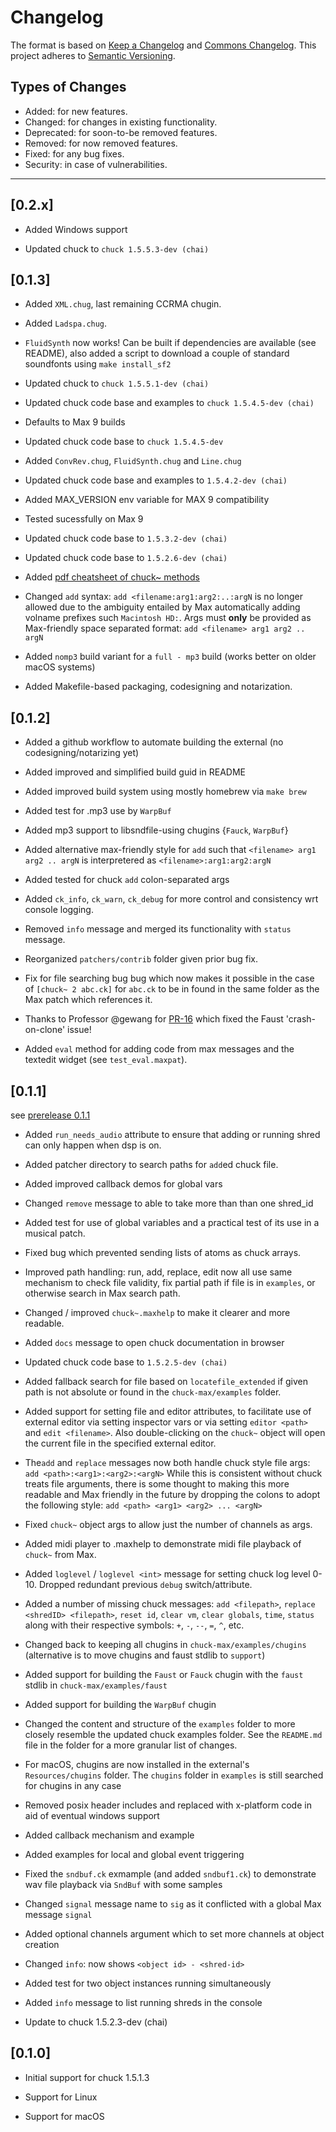 # Changelog

The format is based on [Keep a Changelog](https://keepachangelog.com/en/1.0.0/) and [Commons Changelog](https://common-changelog.org). This project adheres to [Semantic Versioning](https://semver.org/spec/v2.0.0.html).

## Types of Changes

- Added: for new features.
- Changed: for changes in existing functionality.
- Deprecated: for soon-to-be removed features.
- Removed: for now removed features.
- Fixed: for any bug fixes.
- Security: in case of vulnerabilities.

---

## [0.2.x]

- Added Windows support

- Updated chuck to `chuck 1.5.5.3-dev (chai)`


## [0.1.3]

- Added `XML.chug`, last remaining CCRMA chugin.

- Added `Ladspa.chug`.

- `FluidSynth` now works! Can be built if dependencies are available (see README), also added a script to download a couple of standard soundfonts using `make install_sf2`

- Updated chuck to `chuck 1.5.5.1-dev (chai)`

- Updated chuck code base and examples to `chuck 1.5.4.5-dev (chai)`

- Defaults to Max 9 builds

- Updated chuck code base to `chuck 1.5.4.5-dev`

- Added `ConvRev.chug`, `FluidSynth.chug` and `Line.chug`

- Updated chuck code base and examples to `1.5.4.2-dev (chai)`

- Added MAX_VERSION env variable for MAX 9 compatibility

- Tested sucessfully on Max 9

- Updated chuck code base to `1.5.3.2-dev (chai)`

- Updated chuck code base to `1.5.2.6-dev (chai)`

- Added [pdf cheatsheet of chuck~ methods](https://github.com/shakfu/chuck-max/blob/main/media/chuck-max-cheatsheat.pdf)

- Changed `add` syntax: `add <filename:arg1:arg2:..:argN` is no longer allowed due to the ambiguity entailed by Max automatically adding volname prefixes such `Macintosh HD:`. Args must **only** be provided as Max-friendly space separated format: `add <filename> arg1 arg2 .. argN`

- Added `nomp3` build variant for a `full - mp3` build (works better on older macOS systems)

- Added Makefile-based packaging, codesigning and notarization.

## [0.1.2]

- Added a github workflow to automate building the external (no codesigning/notarizing yet)

- Added improved and simplified build guid in README

- Added improved build system using mostly homebrew via `make brew`

- Added test for .mp3 use by `WarpBuf`

- Added mp3 support to libsndfile-using chugins {`Fauck`, `WarpBuf`}

- Added alternative max-friendly style for `add` such that `<filename> arg1 arg2 .. argN` is interpretered as `<filename>:arg1:arg2:argN`

- Added tested for chuck `add` colon-separated args

- Added `ck_info`, `ck_warn`, `ck_debug` for more control and consistency wrt console logging.

- Removed `info` message and merged its functionality with `status` message.

- Reorganized `patchers/contrib` folder given prior bug fix.

- Fix for file searching bug bug which now makes it possible in the case of `[chuck~ 2 abc.ck]` for `abc.ck` to be in found in the same folder as the Max patch which references it.

- Thanks to Professor @gewang for [PR-16](https://github.com/shakfu/chuck-max/pull/16) which fixed the Faust 'crash-on-clone' issue!

- Added `eval` method for adding code from max messages and the textedit widget (see `test_eval.maxpat`).

## [0.1.1]

see [prerelease 0.1.1](https://github.com/shakfu/chuck-max/releases/tag/0.1.1)

- Added `run_needs_audio` attribute to ensure that adding or running shred can only happen when dsp is on.

- Added patcher directory to search paths for `add`ed chuck file.

- Added improved callback demos for global vars

- Changed `remove` message to able to take more than than one shred_id

- Added test for use of global variables and a practical test of its use in a musical patch.

- Fixed bug which prevented sending lists of atoms as chuck arrays.

- Improved path handling: run, add, replace, edit now all use same mechanism to check file validity, fix partial path if file is in `examples`, or otherwise search in Max search path.

- Changed / improved `chuck~.maxhelp` to make it clearer and more readable.

- Added `docs` message to open chuck documentation in browser

- Updated chuck code base to `1.5.2.5-dev (chai)`

- Added fallback search for file based on `locatefile_extended` if given path is not absolute or found in the `chuck-max/examples` folder.

- Added support for setting file and editor attributes, to facilitate use of external editor via setting inspector vars or via setting `editor <path>` and `edit <filename>`. Also double-clicking on the `chuck~` object will open the current file in the specified external editor.

- The`add` and `replace` messages now both handle chuck style file args:  `add <path>:<arg1>:<arg2>:<argN>`  While this is consistent without chuck treats file arguments, there is some thought to making this more readable and Max friendly in the future by dropping the colons to adopt the following style: `add <path> <arg1> <arg2> ... <argN>`

- Fixed `chuck~` object args to allow just the number of channels as args.

- Added midi player to .maxhelp to demonstrate midi file playback of `chuck~` from Max.

- Added `loglevel` / `loglevel <int>` message for setting chuck log level 0-10. Dropped redundant previous `debug` switch/attribute.

- Added a number of missing chuck messages: `add <filepath>`, `replace <shredID> <filepath>`, `reset id`, `clear vm`, `clear globals`, `time`, `status` along with their respective symbols: `+`, `-`, `--`, `=`, `^`, etc.

- Changed back to keeping all chugins in `chuck-max/examples/chugins` (alternative is to move chugins and faust stdlib to `support`)

- Added support for building the `Faust` or `Fauck` chugin with the `faust`
stdlib in `chuck-max/examples/faust`

- Added support for building the `WarpBuf` chugin

- Changed the content and structure of the `examples` folder to more closely resemble the updated chuck examples folder. See the `README.md` file in the folder for a more granular list of changes.

- For macOS, chugins are now installed in the external's `Resources/chugins` folder. The `chugins` folder in `examples` is still searched for chugins in any case

- Removed posix header includes and replaced with x-platform code in aid of eventual windows support

- Added callback mechanism and example

- Added examples for local and global event triggering

- Fixed the `sndbuf.ck` exmample (and added `sndbuf1.ck`) to demonstrate wav file playback via `SndBuf` with some samples

- Changed `signal` message name to `sig` as it conflicted with a global Max message `signal`

- Added optional channels argument which to set more channels at object creation

- Changed `info`: now shows `<object id> - <shred-id>`

- Added test for two object instances running simultaneously

- Added `info` message to list running shreds in the console

- Update to chuck 1.5.2.3-dev (chai)

## [0.1.0]

- Initial support for chuck 1.5.1.3

- Support for Linux

- Support for macOS
